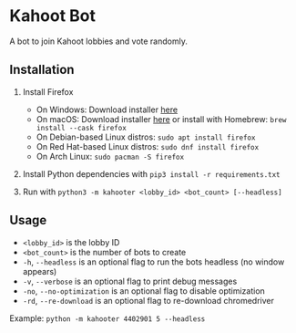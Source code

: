 # Kahoot Bot
A bot to join Kahoot lobbies and vote randomly.

## Installation
1. Install Firefox
    * On Windows: Download installer [here](https://www.mozilla.org/da/firefox/new/)
    * On macOS: Download installer [here](https://www.mozilla.org/da/firefox/new/) or install with Homebrew: `brew install --cask firefox`
    * On Debian-based Linux distros: `sudo apt install firefox`
    * On Red Hat-based Linux distros: `sudo dnf install firefox`
    * On Arch Linux: `sudo pacman -S firefox`

2. Install Python dependencies with `pip3 install -r requirements.txt`
3. Run with `python3 -m kahooter <lobby_id> <bot_count> [--headless]`

## Usage
- `<lobby_id>` is the lobby ID
- `<bot_count>` is the number of bots to create
- `-h`, `--headless` is an optional flag to run the bots headless (no window appears)
- `-v`, `--verbose` is an optional flag to print debug messages
- `-no`, `--no-optimization` is an optional flag to disable optimization
- `-rd`, `--re-download` is an optional flag to re-download chromedriver

Example: `python -m kahooter 4402901 5 --headless`
